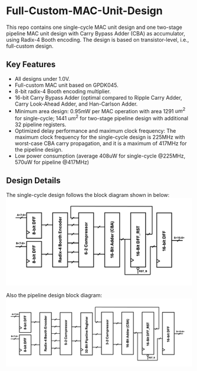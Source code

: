 # Full-Custom-MAC-Unit-Design
This repo contains one single-cycle MAC unit design and one two-stage pipeline MAC unit design with Carry Bypass Adder (CBA) as accumulator, using Radix-4 Booth encoding. The design is based on transistor-level, i.e., full-custom design.

## Key Features
- All designs under 1.0V.
- Full-custom MAC unit based on GPDK045.
- 8-bit radix-4 Booth encoding multiplier.
- 16-bit Carry Bypass Adder (optimal compared to Ripple Carry Adder, Carry Look-Ahead Adder, and Han-Carlson Adder.
- Minimum area design: 0.95mW per MAC operation with area 1291 $um^2$ for single-cycle; 1441 $um^2$ for two-stage pipeline design with additional 32 pipeline registers. 
- Optimized delay performance and maximum clock frequency: The maximum clock frequency for the single-cycle design is 225MHz with worst-case CBA carry propagation, and it is a maximum of 417MHz for the pipeline design.
- Low power consumption (average 408uW for single-cycle @225MHz, 570uW for pipeline @417MHz)

## Design Details
The single-cycle design follows the block diagram shown in below:
![Single-Cycle MAC Unit Block Diagram](doc/mac_unit_sc_block_diagram.png)

Also the pipeline design block diagram:
![Pipeline MAC Unit Block Diagram](doc/mac_unit_ppl_block_diagram.png)
